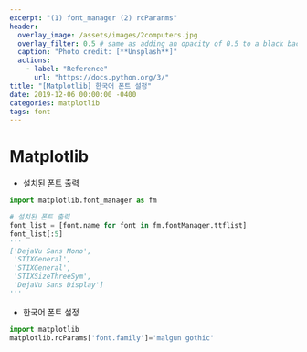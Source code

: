 ```yaml
---
excerpt: "(1) font_manager (2) rcParanms"
header:
  overlay_image: /assets/images/2computers.jpg
  overlay_filter: 0.5 # same as adding an opacity of 0.5 to a black background
  caption: "Photo credit: [**Unsplash**]"
  actions:
    - label: "Reference"
      url: "https://docs.python.org/3/"
title: "[Matplotlib] 한국어 폰트 설정"
date: 2019-12-06 00:00:00 -0400
categories: matplotlib
tags: font  
---
```




# Matplotlib 

- 설치된 폰트 출력

```python
import matplotlib.font_manager as fm

# 설치된 폰트 출력
font_list = [font.name for font in fm.fontManager.ttflist]
font_list[:5]
'''
['DejaVu Sans Mono',
 'STIXGeneral',
 'STIXGeneral',
 'STIXSizeThreeSym',
 'DejaVu Sans Display']
'''
```

- 한국어 폰트 설정 

```python
import matplotlib
matplotlib.rcParams['font.family']='malgun gothic'
```
